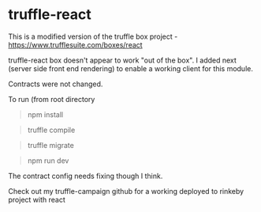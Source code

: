 # truffle-react

This is a modified version of the truffle box project - https://www.trufflesuite.com/boxes/react

truffle-react box doesn't appear to work "out of the box". I added next (server side front end rendering) to enable a working client for this module. 

Contracts were not changed.


To run (from root directory
>npm install

>truffle compile

>truffle migrate

>npm run dev


The contract config needs fixing though I think.

Check out my truffle-campaign github for a working deployed to rinkeby project with react
